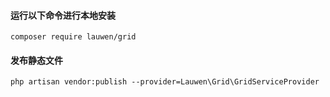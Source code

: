 #### 运行以下命令进行本地安装
```
composer require lauwen/grid
```

#### 发布静态文件
```
php artisan vendor:publish --provider=Lauwen\Grid\GridServiceProvider
```


